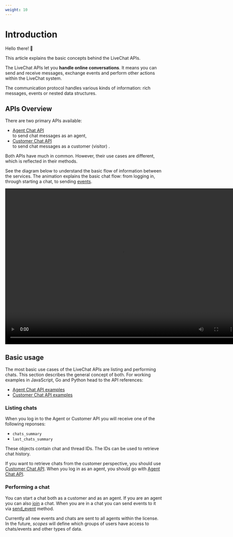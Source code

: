 ```yaml
---
weight: 10
---
```


# Introduction

Hello there! 👋

This article explains the basic concepts behind the LiveChat APIs.

The LiveChat APIs let you **handle online conversations**. It means you can send and receive messages, exchange events and perform other actions within the LiveChat system. 

The communication protocol handles various kinds of information: rich messages, events or nested data structures.

## APIs Overview

There are two primary APIs available:

- [Agent Chat API](../agent-chat-api)<br/>to send chat messages as an agent,
- [Customer Chat API](../customer-chat-api)<br/> to send chat messages as a customer (visitor) .

Both APIs have much in common. However, their use cases are different, which is reflected in their methods. 

See the diagram below to understand the basic flow of information between the services. The animation explains the basic chat flow: from logging in, through starting a chat, to sending [events](#events).

<video loop width="750" height="500" controls>
<source type="video/mp4" src="/beta-docs/platform-overview/images/simple_event_schema.mp4">
</video>


## Basic usage 

The most basic use cases of the LiveChat APIs are listing and performing chats. This section describes the general concept of both. For working examples in JavaScript, Go and Python head to the API references:

- [Agent Chat API examples](../agent-chat-api/#examples)
- [Customer Chat API examples](../customer-chat-api/#examples)

### Listing chats

When you log in to the Agent or Customer API you will receive one of the following reponses: 

- `chats_summary` 
- `last_chats_summary`

These objects contain chat and thread IDs. The IDs can be used to retrieve chat history.

If you want to retrieve chats from the customer perspective, you should use [Customer Chat API](../customer-chat-api). When you log in as an agent, you should go with [Agent Chat API](../agent-chat-api).

### Performing a chat

You can start a chat both as a customer and as an agent. If you are an agent you can also [join](../agent-chat-api/#add-user-to-chat) a chat. When you are in a chat you can send events to it via [send_event](../agent-chat-api/#send-event) method.

Currently all new events and chats are sent to all agents within the license. In the future, *scopes* will define which groups of users have access to chats/events and other types of data.

